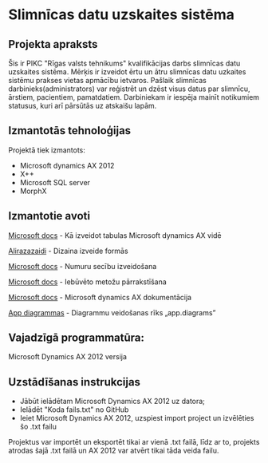 # Slimnīcas datu uzskaites sistēma

## Projekta apraksts

   Šis ir PIKC "Rīgas valsts tehnikums" kvalifikācijas darbs slimnīcas datu uzskaites sistēma. Mērķis ir izveidot ērtu un ātru slimnīcas datu uzkaites sistēmu prakses vietas apmācību ietvaros. Pašlaik slimnīcas darbinieks(administrators) var reģistrēt un dzēst visus datus par slimnīcu, ārstiem, pacientiem, pamatdatiem. Darbiniekam ir iespēja mainīt notikumiem statusus, kuri arī pārsūtās uz atskaišu lapām.
   
## Izmantotās tehnoloģijas
Projektā tiek izmantots:

* Microsoft dynamics AX 2012
* X++
* Microsoft SQL server
* MorphX

## Izmantotie avoti
  [Microsoft docs](https://docs.microsoft.com/en-us/dynamicsax-2012/developer/how-to-create-tables) -	Kā izveidot tabulas Microsoft dynamics AX vidē
  
  [Alirazazaidi](https://www.tech.alirazazaidi.com/form-development-from-scratch-dynamics-ax-2012-r3-part-2/) - Dizaina izveide formās
  
  [Microsoft docs](https://docs.microsoft.com/en-us/dynamicsax-2012/appuser-itpro/set-up-number-sequences) - Numuru secību izveidošana
  
  [Microsoft docs](https://docs.microsoft.com/en-us/dynamicsax-2012/developer/overriding-a-method) - Iebūvēto metožu pārrakstīšana
  
  [Microsoft docs]( https://docs.microsoft.com/en-us/) - Microsoft dynamics AX dokumentācija 
  
  [App diagrammas](https://app.diagrams.net/ ) - Diagrammu veidošanas rīks „app.diagrams”
  
## Vajadzīgā programmatūra:
Microsoft Dynamics AX 2012 versija

## Uzstādīšanas instrukcijas

* Jābūt ielādētam Microsoft Dynamics AX 2012 uz datora;
* Ielādēt "Koda fails.txt" no GitHub
* Ieiet Microsoft Dynamics AX 2012, uzspiest import project un izvēlēties šo .txt failu

Projektus var importēt un eksportēt tikai ar vienā .txt failā, līdz ar to, projekts atrodas šajā .txt failā un AX 2012 var atvērt tikai tāda veida failu.
